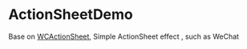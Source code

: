 # ActionSheetDemo
Base on [WCActionSheet](https://github.com/wokalski/WCActionSheet), 
Simple ActionSheet effect , such as WeChat
